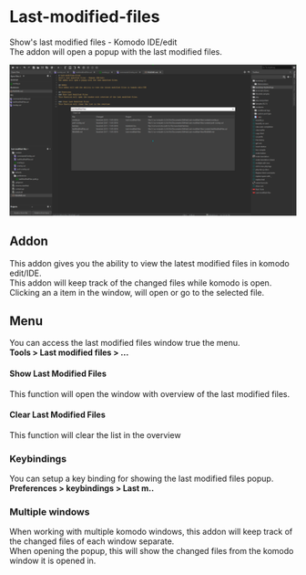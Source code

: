# Last-modified-files
Show's last modified files - Komodo IDE/edit  
The addon will open a popup with the last modified files.

![screenshot](screenshot01.png)

## Addon
This addon gives you the ability to view the latest modified files in komodo edit/IDE.  
This addon will keep track of the changed files while komodo is open.  
Clicking an a item in the window, will open or go to the selected file.

## Menu
You can access the last modified files window true the menu.  
<b>Tools > Last modified files > ...</b>
#### Show Last Modified Files
This function will open the window with overview of the last modified files.

#### Clear Last Modified Files
This function will clear the list in the overview

### Keybindings
You can setup a key binding for showing the last modified files popup.  
<b>Preferences > keybindings > Last m..</b>

### Multiple windows
When working with multiple komodo windows, this addon will keep track of the changed files of each window separate.  
When opening the popup, this will show the changed files from the komodo window it is opened in.
